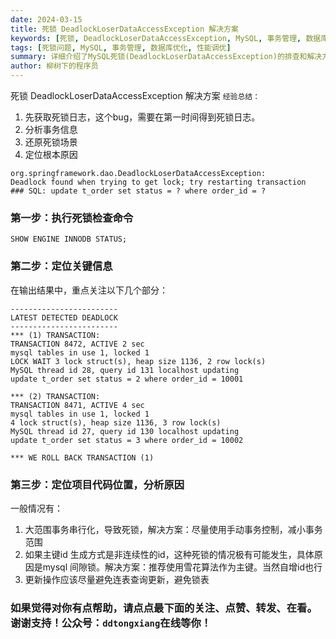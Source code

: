 ```yaml
---
date: 2024-03-15
title: 死锁 DeadlockLoserDataAccessException 解决方案
keywords: [死锁, DeadlockLoserDataAccessException, MySQL, 事务管理, 数据库优化, 性能调优, 死锁日志, 事务分析]
tags: [死锁问题, MySQL, 事务管理, 数据库优化, 性能调优]
summary: 详细介绍了MySQL死锁(DeadlockLoserDataAccessException)的排查和解决方案，包括获取死锁日志、分析事务信息、还原死锁场景等步骤。
author: 柳树下的程序员
---
```

死锁 DeadlockLoserDataAccessException 解决方案
`经验总结：`
1. 先获取死锁日志，这个bug，需要在第一时间得到死锁日志。
2. 分析事务信息
3.  还原死锁场景
4. 定位根本原因


```shell
org.springframework.dao.DeadlockLoserDataAccessException: 
Deadlock found when trying to get lock; try restarting transaction
### SQL: update t_order set status = ? where order_id = ?
```

### 第一步：执行死锁检查命令
```shell
SHOW ENGINE INNODB STATUS;
```

### 第二步：定位关键信息
在输出结果中，重点关注以下几个部分：
```shell
------------------------
LATEST DETECTED DEADLOCK
------------------------
*** (1) TRANSACTION:
TRANSACTION 8472, ACTIVE 2 sec
mysql tables in use 1, locked 1
LOCK WAIT 3 lock struct(s), heap size 1136, 2 row lock(s)
MySQL thread id 28, query id 131 localhost updating
update t_order set status = 2 where order_id = 10001

*** (2) TRANSACTION:
TRANSACTION 8471, ACTIVE 4 sec
mysql tables in use 1, locked 1
4 lock struct(s), heap size 1136, 3 row lock(s)
MySQL thread id 27, query id 130 localhost updating
update t_order set status = 3 where order_id = 10002

*** WE ROLL BACK TRANSACTION (1)
```

### 第三步：定位项目代码位置，分析原因
一般情况有：
1. 大范围事务串行化，导致死锁，解决方案：尽量使用手动事务控制，减小事务范围
2. 如果主键id 生成方式是非连续性的id，这种死锁的情况极有可能发生，具体原因是mysql 间隙锁。解决方案：推荐使用雪花算法作为主键。当然自增id也行
3. 更新操作应该尽量避免连表查询更新，避免锁表

### 如果觉得对你有点帮助，请点点最下面的关注、点赞、转发、在看。谢谢支持！公众号：`ddtongxiang`在线等你！